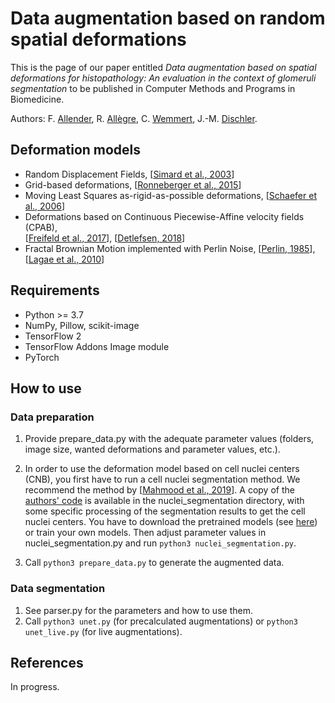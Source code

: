 # Data augmentation based on random spatial deformations

This is the page of our paper entitled *Data augmentation based on spatial deformations for histopathology:
An evaluation in the context of glomeruli segmentation* to be published in Computer Methods and Programs in Biomedicine.

Authors: F. [Allender](https://igg.icube.unistra.fr/index.php/Florian_Allender), R. [Allègre](https://igg.icube.unistra.fr/index.php/R%C3%A9mi_All%C3%A8gre), C. [Wemmert](https://wemmertc.github.io/webpage/), J.-M. [Dischler](https://dpt-info.di.unistra.fr/~dischler).

## Deformation models

* Random Displacement Fields, [[Simard et al., 2003](https://ieeexplore.ieee.org/document/1227801)]
* Grid-based deformations, [[Ronneberger et al., 2015](https://link.springer.com/chapter/10.1007/978-3-319-24574-4_28)]
* Moving Least Squares as-rigid-as-possible deformations, [[Schaefer et al., 2006](https://dl.acm.org/doi/10.1145/1141911.1141920)]
* Deformations based on Continuous Piecewise-Affine velocity fields (CPAB),  
[[Freifeld et al., 2017](https://ieeexplore.ieee.org/document/7814343)], 
[[Detlefsen, 2018](https://github.com/SkafteNicki/libcpab)]
* Fractal Brownian Motion implemented with Perlin Noise, [[Perlin, 1985](https://dl.acm.org/doi/10.1145/325334.325247)], 
[[Lagae et al., 2010](https://diglib.eg.org/handle/10.2312/egst.20101059.001-019)]

## Requirements

* Python >= 3.7
* NumPy, Pillow, scikit-image
* TensorFlow 2
* TensorFlow Addons Image module
* PyTorch

## How to use

### Data preparation

1. Provide prepare_data.py with the adequate parameter values (folders,
image size, wanted deformations and parameter values, etc.).

2. In order to use the deformation model based on cell nuclei centers (CNB), you
first have to run a cell nuclei segmentation method. We recommend the method by
[[Mahmood et al., 2019](https://ieeexplore.ieee.org/document/8756037)]. A copy of the
[authors' code](https://github.com/mahmoodlab/NucleiSegmentation) is available
in the nuclei_segmentation directory, with some specific processing of the segmentation
results to get the cell nuclei centers. You have to download the pretrained models
(see [here](https://github.com/mahmoodlab/NucleiSegmentation#testing)) or train
your own models. Then adjust parameter values in nuclei_segmentation.py and run
`python3 nuclei_segmentation.py`.

3. Call `python3 prepare_data.py` to generate the augmented data.

### Data segmentation

1. See parser.py for the parameters and how to use them.
2. Call `python3 unet.py` (for precalculated augmentations) or
`python3 unet_live.py` (for live augmentations).

## References

In progress.
